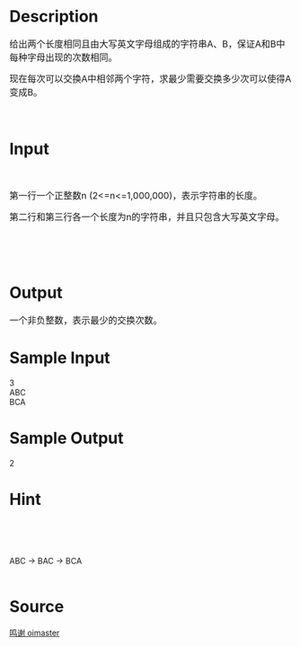 
# Description

<div class="content"><p><font size="3">给出两个长度相同且由大写英文字母组成的字符串A、B，保证A和B中每种字母出现的次数相同。</font></p>
<p><font size="3">现在每次可以交换A中相邻两个字符，求最少需要交换多少次可以使得A变成B。</font></p>
<p><font size="3"><br/>
</font></p></div>

# Input

<div class="content"><div align="left"></div>
<p><font size="3"><br/>
</font></p>
<p><font size="3">第一行一个正整数n (2&lt;=n&lt;=1,000,000)，表示字符串的长度。</font></p>
<p><font size="3">第二行和第三行各一个长度为n的字符串，并且只包含大写英文字母。</font></p>
<p><font size="3"><br/>
</font></p>
<p><font size="3"><br/>
</font></p></div>

# Output

<div class="content"><div align="left"><span style="font-size: medium; ">一个非负整数，表示最少的交换次数。</span></div></div>

# Sample Input

<div class="content"><span class="sampledata">3<br/>
ABC<br/>
BCA<br/>
</span></div>

# Sample Output

<div class="content"><span class="sampledata">2</span></div>

# Hint

<div class="content"><p></p><p> </p><br/>
<div></div><br/>
<div>ABC -&gt; BAC -&gt; BCA</div><br/>
<div></div><p></p></div>

# Source

<div class="content"><p><a href="problemset.php?search=鸣谢 oimaster">鸣谢 oimaster</a></p></div>

